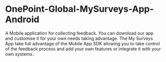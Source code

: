 # OnePoint-Global-MySurveys-App-Android
A Mobile application for collecting feedback. You can download our app and customise it for your own needs taking advantage. The My Surveys App take full advantage of the Mobile App SDK allowing you to take control of the feedback process and add your own features or integrate it with your own systems.
